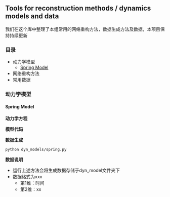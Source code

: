 ## Tools for reconstruction methods / dynamics models and data

我们在这个库中整理了本组常用的网络重构方法，数据生成方法及数据，本项目保持持续更新

### 目录

- 动力学模型
	- <a href="#11">Spring Model</a>
- 网络重构方法
- 常用数据

### 动力学模型

<div id="11"></div>

#### Spring Model

**动力学方程**


**模型代码**


**数据生成**
```
python dyn_models/spring.py
```

**数据说明**

- 运行上述方法会将生成数据存储于dyn_model文件夹下
- 数据格式为xxx
	- 第1维：时间
	- 第2维：xx







